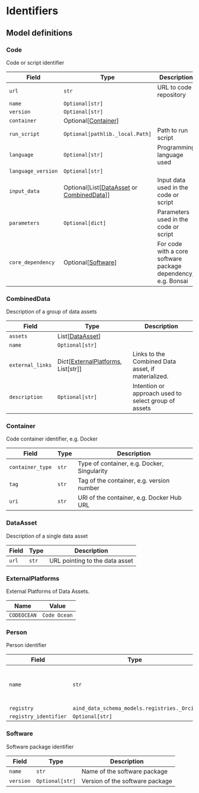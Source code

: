 # Identifiers

## Model definitions

### Code

Code or script identifier

| Field | Type | Description |
|-------|------|-------------|
| `url` | `str` | URL to code repository |
| `name` | `Optional[str]` |  |
| `version` | `Optional[str]` |  |
| `container` | Optional[[Container](#container)] |  |
| `run_script` | `Optional[pathlib._local.Path]` | Path to run script |
| `language` | `Optional[str]` | Programming language used |
| `language_version` | `Optional[str]` |  |
| `input_data` | Optional[List[[DataAsset](#dataasset) or [CombinedData](#combineddata)]] | Input data used in the code or script |
| `parameters` | `Optional[dict]` | Parameters used in the code or script |
| `core_dependency` | Optional[[Software](#software)] | For code with a core software package dependency, e.g. Bonsai |


### CombinedData

Description of a group of data assets

| Field | Type | Description |
|-------|------|-------------|
| `assets` | List[[DataAsset](#dataasset)] |  |
| `name` | `Optional[str]` |  |
| `external_links` | Dict[[ExternalPlatforms](#externalplatforms), List[str]] | Links to the Combined Data asset, if materialized. |
| `description` | `Optional[str]` | Intention or approach used to select group of assets |


### Container

Code container identifier, e.g. Docker

| Field | Type | Description |
|-------|------|-------------|
| `container_type` | `str` | Type of container, e.g. Docker, Singularity |
| `tag` | `str` | Tag of the container, e.g. version number |
| `uri` | `str` | URI of the container, e.g. Docker Hub URL |


### DataAsset

Description of a single data asset

| Field | Type | Description |
|-------|------|-------------|
| `url` | `str` | URL pointing to the data asset |


### ExternalPlatforms

External Platforms of Data Assets.

| Name | Value |
|------|-------|
| `CODEOCEAN` | `Code Ocean` |


### Person

Person identifier

| Field | Type | Description |
|-------|------|-------------|
| `name` | `str` | First and last name OR anonymous ID |
| `registry` | `aind_data_schema_models.registries._Orcid` |  |
| `registry_identifier` | `Optional[str]` |  |


### Software

Software package identifier

| Field | Type | Description |
|-------|------|-------------|
| `name` | `str` | Name of the software package |
| `version` | `Optional[str]` | Version of the software package |


